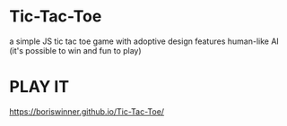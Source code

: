 # Tic-Tac-Toe
a simple JS tic tac toe game with adoptive design
features human-like AI (it's possible to win and fun to play)

# PLAY IT
https://boriswinner.github.io/Tic-Tac-Toe/
